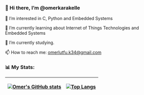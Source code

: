<h3>👋 Hi there, I’m @omerkarakelle</h3>

👀 I’m interested in C, Python and Embedded Systems

🌱 I’m currently learning about Internet of Things Technologies and Embedded Systems

🏫 I’m currently studying.

📫 How to reach me: omerlutfu.k34@gmail.com

<h3>📊 My Stats:</h3>
<table>
  <thead>
<tr>
  <th align="center">
    
[![Omer's GitHub stats](https://github-readme-stats.vercel.app/api?username=omerkarakelle&show_icons=true&theme=midnight-purple)](https://github.com/anuraghazra/github-readme-stats)
  </th>
  
  <th align="center">
    
[![Top Langs](https://github-readme-stats.vercel.app/api/top-langs/?username=omerkarakelle&theme=midnight-purple)](https://github.com/anuraghazra/github-readme-stats)
  </th>
  </tr>
    </thead>
  </table>
  
